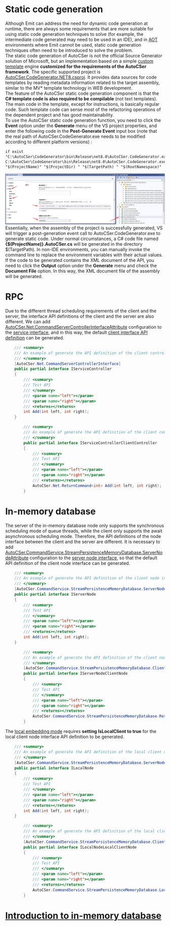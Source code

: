 ﻿# Static code generation
Although Emit can address the need for dynamic code generation at runtime, there are always some requirements that are more suitable for using static code generation techniques to solve (for example, the intermediate code generated may need to be used in an IDE), and in [AOT](https://github.com/AutoCSer/AutoCSer2/blob/main/Document/12.NativeAOT/12.NativeAOT.Eng.md) environments where Emit cannot be used, static code generation techniques often need to be introduced to solve the problem.  
The static code generation of AutoCSer is not the official Source Generator solution of Microsoft, but an implementation based on a simple [custom template](https://github.com/AutoCSer/AutoCSer2/tree/main/AutoCSer/CodeGenerator/Template) engine **customized for the requirements of the AutoCSer framework**. The specific supported project is [AutoCSer.CodeGenerator.NET8.csproj](https://github.com/AutoCSer/AutoCSer2/tree/main/AutoCSer/CodeGenerator). It provides data sources for code templates by reading metadata information related to the target assembly, similar to the MV* template technology in WEB development.  
The feature of the AutoCSer static code generation component is that the **C# template code is also required to be compilable** (not text templates). The main code in the template, except for instructions, is basically regular code. Such template code can sense most of the refactoring operations of the dependent project and has good maintainability.  
To use the AutoCSer static code generation function, you need to click the **Event** option under the **Generate** menu of the VS project properties, and enter the following code in the **Post-Generate Event** input box (note that the real path of AutoCSer.CodeGenerator.exe needs to be modified according to different platform versions) :
``` text
if exist "C:\AutoCSer\CodeGenerator\bin\Release\net8.0\AutoCSer.CodeGenerator.exe" C:\AutoCSer\CodeGenerator\bin\Release\net8.0\AutoCSer.CodeGenerator.exe "$(ProjectName)" "$(ProjectDir) " "$(TargetPath) " "$(RootNamespace)"
```
![Project configuration for static code generation](CodeGenerator.png)
Essentially, when the assembly of the project is successfully generated, VS will trigger a post-generation event call to AutoCSer.CodeGenerator.exe to generate static code. Under normal circumstances, a C# code file named **{$(ProjectName)}.AutoCSer.cs** will be generated in the directory $(TargetPath). In non-IDE environments, you can manually invoke the command line to replace the environment variables with their actual values.  
If the code to be generated contains the XML document of the API, you need to click the **Output** option under the **Generate** menu and check the **Document File** option. In this way, the XML document file of the assembly will be generated.
# RPC
Due to the different thread scheduling requirements of the client and the server, the interface API definitions of the client and the server are also different. We can add [AutoCSer.Net.CommandServerControllerInterfaceAttribute](https://github.com/AutoCSer/AutoCSer2/blob/main/AutoCSer/Net/CommandServer/CommandServerControllerInterfaceAttribute.cs) configuration to the [service interface](https://github.com/AutoCSer/AutoCSer2/blob/main/Document/05.CodeGenerator/Service/IServiceController.cs), and in this way, the default [client interface API definition](https://github.com/AutoCSer/AutoCSer2/blob/main/Document/05.CodeGenerator/%7BAutoCSer.Document.CodeGenerator%7D.AutoCSer.cs) can be generated.
``` csharp
    /// <summary>
    /// An example of generate the API definition of the client controller interface
    /// </summary>
    [AutoCSer.Net.CommandServerControllerInterface]
    public partial interface IServiceController
    {
        /// <summary>
        /// Test API
        /// </summary>
        /// <param name="left"></param>
        /// <param name="right"></param>
        /// <returns></returns>
        int Add(int left, int right);
    }
```
``` csharp
        /// <summary>
        /// An example of generate the API definition of the client controller interface 
        /// </summary>
        public partial interface IServiceControllerClientController
        {
            /// <summary>
            /// Test API
            /// </summary>
            /// <param name="left"></param>
            /// <param name="right"></param>
            /// <returns></returns>
            AutoCSer.Net.ReturnCommand<int> Add(int left, int right);
        }
```
# In-memory database
The server of the in-memory database node only supports the synchronous scheduling mode of queue threads, while the client only supports the await asynchronous scheduling mode. Therefore, the API definitions of the node interface between the client and the server are different. It is necessary to add [AutoCSer.CommandService.StreamPersistenceMemoryDatabase.ServerNodeAttribute](https://github.com/AutoCSer/AutoCSer2/blob/main/Application/StreamPersistenceMemoryDatabase/Server/ServerNodeAttribute.cs) configuration to the [server node interface](https://github.com/AutoCSer/AutoCSer2/blob/main/Document/05.CodeGenerator/MemoryDatabase/IServerNode.cs), so that the default API definition of the client node interface can be generated.
``` csharp
    /// <summary>
    /// An example of generate the API definition of the client node interface
    /// </summary>
    [AutoCSer.CommandService.StreamPersistenceMemoryDatabase.ServerNode]
    public partial interface IServerNode
    {
        /// <summary>
        /// Test API
        /// </summary>
        /// <param name="left"></param>
        /// <param name="right"></param>
        /// <returns></returns>
        int Add(int left, int right);
    }
```
``` csharp
        /// <summary>
        /// An example of generate the API definition of the client node interface 
        /// </summary>
        [AutoCSer.CommandService.StreamPersistenceMemoryDatabase.ClientNode(typeof(AutoCSer.Document.CodeGenerator.MemoryDatabase.IServerNode))]
        public partial interface IServerNodeClientNode
        {
            /// <summary>
            /// Test API
            /// </summary>
            /// <param name="left"></param>
            /// <param name="right"></param>
            /// <returns></returns>
            AutoCSer.CommandService.StreamPersistenceMemoryDatabase.ResponseParameterAwaiter<int> Add(int left, int right);
        }
```
The [local embedding mode](https://github.com/AutoCSer/AutoCSer2/blob/main/Document/05.CodeGenerator/MemoryDatabase/ILocalNode.cs) requires **setting IsLocalClient to true** for the local client node interface API definition to be generated.
``` csharp
    /// <summary>
    /// An example of generate the API definition of the local client node interface
    /// </summary>
    [AutoCSer.CommandService.StreamPersistenceMemoryDatabase.ServerNode(IsLocalClient = true, IsClient = false)]
    public partial interface ILocalNode
    {
        /// <summary>
        /// Test API
        /// </summary>
        /// <param name="left"></param>
        /// <param name="right"></param>
        /// <returns></returns>
        int Add(int left, int right);
    }
```
``` csharp
        /// <summary>
        /// An example of generate the API definition of the local client node interface 
        /// </summary>
        [AutoCSer.CommandService.StreamPersistenceMemoryDatabase.ClientNode(typeof(AutoCSer.Document.CodeGenerator.MemoryDatabase.ILocalNode))]
        public partial interface ILocalNodeLocalClientNode
        {
            /// <summary>
            /// Test API
            /// </summary>
            /// <param name="left"></param>
            /// <param name="right"></param>
            /// <returns></returns>
            AutoCSer.CommandService.StreamPersistenceMemoryDatabase.LocalServiceQueueNode<AutoCSer.CommandService.StreamPersistenceMemoryDatabase.LocalResult<int>> Add(int left, int right);
        }
```
# [Introduction to in-memory database](https://github.com/AutoCSer/AutoCSer2/blob/main/Document/06.MemoryDatabase/06.MemoryDatabase.Eng.md)
